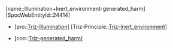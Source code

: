 ﻿---
type: TrizContradiction
aliases:
- Illumination+Inert_environment-generated_harm
license: CC BY-SA 4.0
copyright: https://github.com/SpocWeb
IsDeleted: false
IsReadOnly: false
Confidential: public
tags: 
- Triz/Contradiction
---
[name::Illumination+Inert_environment-generated_harm]
[SpocWebEntityId::24414]
+ [pro::[Triz-Illumination](tech/Triz/Parameter/Triz-Illumination.md)]
[Triz-Principle::[Triz-Inert_environment](tech/Triz/Principle/Triz-Inert_environment.md)]
- [con::[Triz-generated_harm](tech/Triz/Parameter/Triz-generated_harm.md)]


